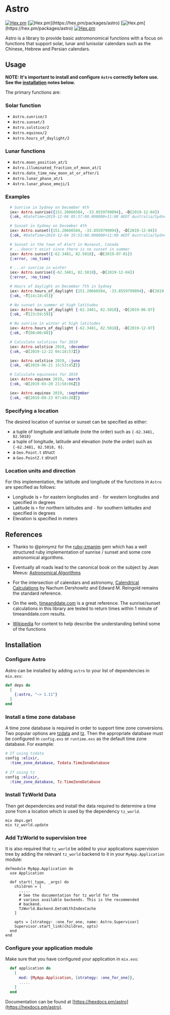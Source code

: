 # Astro

[![Hex.pm](https://img.shields.io/hexpm/v/astro.svg)](https://hex.pm/packages/astro)
[![Hex.pm](https://img.shields.io/hexpm/dw/astro.svg?)](https://hex.pm/packages/astro)
[![Hex.pm](https://img.shields.io/hexpm/dt/astro.svg?)](https://hex.pm/packages/astro)
[![Hex.pm](https://img.shields.io/hexpm/l/astro.svg)](https://hex.pm/packages/astro)

Astro is a library to provide basic astromonomical functions with a focus on functions that support solar, lunar and lunisolar calendars such as the Chinese, Hebrew and Persian calendars.

## Usage

**NOTE: It's important to install and configure `Astro` correctly before use. See the [installation](#installation) notes below.**

The primary functions are:

### Solar function

* `Astro.sunrise/3`
* `Astro.sunset/3`
* `Astro.solstice/2`
* `Astro.equinox/2`
* `Astro.hours_of_daylight/2`

### Lunar functions

* `Astro.moon_position_at/1`
* `Astro.illuminated_fraction_of_moon_at/1`
* `Astro.date_time_new_moon_at_or_after/1`
* `Astro.lunar_phase_at/1`
* `Astro.lunar_phase_emoji/1`

### Examples
```elixir
  # Sunrise in Sydney on December 4th
  iex> Astro.sunrise({151.20666584, -33.8559799094}, ~D[2019-12-04])
  {:ok, #DateTime<2019-12-04 05:37:00.000000+11:00 AEDT Australia/Sydney>}

  # Sunset in Sydney on December 4th
  iex> Astro.sunset({151.20666584, -33.8559799094}, ~D[2019-12-04])
  {:ok, #DateTime<2019-12-04 19:53:00.000000+11:00 AEDT Australia/Sydney>}

  # Sunset in the town of Alert in Nunavut, Canada
  # ...doesn't exist since there is no sunset in summer
  iex> Astro.sunset({-62.3481, 82.5018}, ~D[2019-07-01])
  {:error, :no_time}

  # ...or sunrise in winter
  iex> Astro.sunrise({-62.3481, 82.5018}, ~D[2019-12-04])
  {:error, :no_time}

  # Hours of daylight on December 7th in Sydney
  iex> Astro.hours_of_daylight {151.20666584, -33.8559799094}, ~D[2019-12-07]
  {:ok, ~T[14:18:45]}

  # No sunset in summer at high latitudes
  iex> Astro.hours_of_daylight {-62.3481, 82.5018}, ~D[2019-06-07]
  {:ok, ~T[23:59:59]}

  # No sunrise in winter at high latitudes
  iex> Astro.hours_of_daylight {-62.3481, 82.5018}, ~D[2019-12-07]
  {:ok, ~T[00:00:00]}

  # Calculate solstices for 2019
  iex> Astro.solstice 2019, :december
  {:ok, ~U[2019-12-22 04:18:57Z]}

  iex> Astro.solstice 2019, :june
  {:ok, ~U[2019-06-21 15:53:45Z]}

  # Calculate equinoxes for 2019
  iex> Astro.equinox 2019, :march
  {:ok, ~U[2019-03-20 21:58:06Z]}

  iex> Astro.equinox 2019, :september
  {:ok, ~U[2019-09-23 07:49:30Z]}
```

### Specifying a location

The desired location of sunrise or sunset can be specified as either:

* a tuple of longitude and latitude (note the order) such as `{-62.3481, 82.5018}`
* a tuple of longitude, latitude and elevation (note the order) such as `{-62.3481, 82.5018, 0}`.
* a `Geo.Point.t` struct
* a `Geo.PointZ.t` struct

### Location units and direction

For this implementation, the latitude and longitude of the functions in `Astro` are specified as follows:

* Longitude is `+` for eastern longitudes and `-` for western longitudes and specified in degrees
* Latitude is `+` for northern latitudes and `-` for southern latitudes and specified in degrees
* Elevation is specified in meters

## References

* Thanks to @pinnymz for the [ruby-zmanim](https://github.com/pinnymz/ruby-zmanim) gem which has a well structured ruby implementation of sunrise / sunset and some core astronomical algorithms.

* Eventually all roads lead to the canonical book on the subject by Jean Meeus: [Astronomical Algorithms](https://www.amazon.com/Astronomical-Algorithms-Jean-Meeus/dp/0943396352)

* For the intersection of calendars and astronomy, [Calendrical Calculations](https://www.amazon.com/Calendrical-Calculations-Ultimate-Edward-Reingold/dp/1107683165) by Nachum Dershowitz and Edward M. Reingold remains the standard reference.

* On the web, [timeanddate.com](https://www.timeanddate.com/astronomy/) is a great reference. The sunrise/sunset calculations in this library are tested to return times within 1 minute of timeanddate.com results.

* [Wikipedia](https://wikipedia.com) for content to help describe the understanding behind some of the functions

## Installation

### Configure Astro

Astro can be installed by adding `astro` to your list of dependencies in `mix.exs`:

```elixir
def deps do
  [
    {:astro, "~> 1.11"}
  ]
end
```

### Install a time zone database

A time zone database is required in order to support time zone conversions. Two popular options are [tzdata](https://hex.pm/packages/tzdata) and [tz](https://hex.pm/packages/tz). Then the appropriate database must be configured in `config.exs` or `runtime.exs` as the default time zone database.  For example:

```elixir
# If using tzdata
config :elixir,
  :time_zone_database, Tzdata.TimeZoneDatabase
  
# If using tz
config :elixir, 
  :time_zone_database, Tz.TimeZoneDatabase
```

### Install TzWorld Data
Then get dependencies and install the data required to determine a time zone from a location which is used by the dependency `tz_world`.

```
mix deps.get
mix tz_world.update
```

### Add TzWorld to supervision tree

It is also required that `tz_world` be added to your applications supervision tree by adding the relevant `tz_world` backend to it in your `MyApp.Application` module:
```
defmodule MyApp.Application do
  use Application

  def start(_type, _args) do
    children = [
      .....
      # See the documentation for tz_world for the
      # various available backends. This is the recommended
      # backend.
      TzWorld.Backend.DetsWithIndexCache
    ]

    opts = [strategy: :one_for_one, name: Astro.Supervisor]
    Supervisor.start_link(children, opts)
  end
end
```

### Configure your application module

Make sure that you have configured your application in `mix.exs`:
```elixir
  def application do
    [
      mod: {MyApp.Application, [strategy: :one_for_one]},
      .....
    ]
  end
```

Documentation can be found at [https://hexdocs.pm/astro](https://hexdocs.pm/astro).


